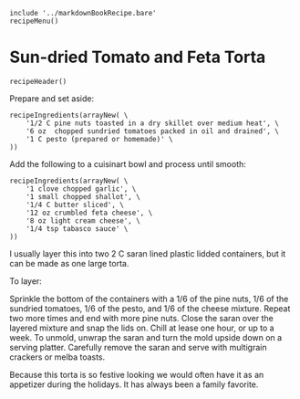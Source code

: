 ~~~ markdown-script
include '../markdownBookRecipe.bare'
recipeMenu()
~~~

# Sun-dried Tomato and Feta Torta

~~~ markdown-script
recipeHeader()
~~~

Prepare and set aside:

~~~ markdown-script
recipeIngredients(arrayNew( \
    '1/2 C pine nuts toasted in a dry skillet over medium heat', \
    '6 oz  chopped sundried tomatoes packed in oil and drained', \
    '1 C pesto (prepared or homemade)' \
))
~~~

Add the following to a cuisinart bowl and process until smooth:

~~~ markdown-script
recipeIngredients(arrayNew( \
    '1 clove chopped garlic', \
    '1 small chopped shallot', \
    '1/4 C butter sliced', \
    '12 oz crumbled feta cheese', \
    '8 oz light cream cheese', \
    '1/4 tsp tabasco sauce' \
))
~~~

I usually layer this into two 2 C saran lined plastic lidded containers, but it can be made as one
large torta.

To layer:

Sprinkle the bottom of the containers with a 1/6 of the pine nuts, 1/6 of the sundried tomatoes, 1/6
of the pesto, and 1/6 of the cheese mixture. Repeat two more times and end with more pine nuts.
Close the saran over the layered mixture and snap the lids on. Chill at lease one hour, or up to a
week. To unmold, unwrap the saran and turn the mold upside down on a serving platter. Carefully
remove the saran and serve with multigrain crackers or melba toasts.

Because this torta is so festive looking we would often have it as an appetizer during the holidays.
It has always been a family favorite.
